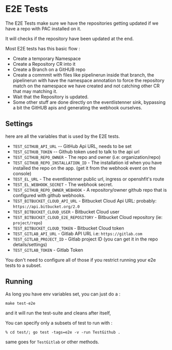 # E2E Tests

The E2E Tests make sure we have the repositories getting updated if we have a repo with PAC installed on it.

It will checks if the repository have been updated at the end.

Most E2E tests has this basic flow :

- Create a temporary Namespace
- Create a Repository CR into it
- Create a Branch on a GitHUB repo
- Create a commmit with files like pipelinerun inside that branch, the pipelinerun with have the namespace annotation to
  force the repository match on the namespace we have created and not catching other CR that may matching it.
- Wait that the Repository is updated.
- Some other stuff are done directly on the eventlistenner sink, bypassing a bit the GitHUB apis and generating the
  webhook ourselves.

## Settings

here are all the variables that is used by the E2E tests.

- `TEST_GITHUB_API_URL` -- GitHub Api URL, needs to be set
- `TEST_GITHUB_TOKEN` -- Github token used to talk to the api url
- `TEST_GITHUB_REPO_OWNER` - The repo and owner (i.e: organization/repo)
- `TEST_GITHUB_REPO_INSTALLATION_ID` - The installation id when you have installed the repo on the app. (get it from the
  webhook event on the console)
- `TEST_EL_URL` - The eventlistenner public url, ingress or openshfit's route
- `TEST_EL_WEBHOOK_SECRET` - The webhook secret.
- `TEST_GITHUB_REPO_OWNER_WEBHOOK` - A repository/owner github repo that is configured with github webhooks.
- `TEST_BITBUCKET_CLOUD_API_URL` - Bitbucket Cloud Api URL: probably: `https://api.bitbucket.org/2.0`
- `TEST_BITBUCKET_CLOUD_USER` - Bitbucket Cloud user
- `TEST_BITBUCKET_CLOUD_E2E_REPOSITORY` - Bitbucket Cloud repository (ie: `project/repo`)
- `TEST_BITBUCKET_CLOUD_TOKEN` - Bitbucket Cloud token
- `TEST_GITLAB_API_URL` - Gitlab API URL i.e: `https://gitlab.com`
- `TEST_GITLAB_PROJECT_ID` - Gitlab project ID (you can get it in the repo details/settings)
- `TEST_GITLAB_TOKEN` - Gitlab Token

You don't need to configure all of those if you restrict running your e2e tests to a subset.

## Running

As long you have env variables set, you can just do a :

`make test-e2e`

and it will run the test-suite and cleans after itself,

You can specify only a subsets of test to run with :

```shell
% cd test/; go test -tags=e2e -v -run TestGithub .
```

same goes for `TestGitlab` or other methods.
